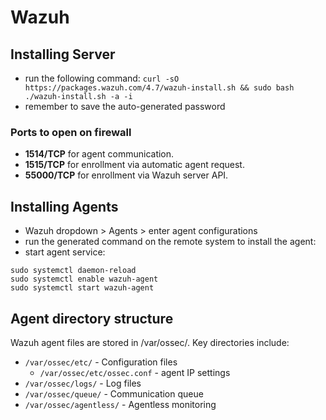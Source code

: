 # Wazuh

## Installing Server
- run the following command: `curl -sO https://packages.wazuh.com/4.7/wazuh-install.sh && sudo bash ./wazuh-install.sh -a -i`
- remember to save the auto-generated password

### Ports to open on firewall
- **1514/TCP** for agent communication.
- **1515/TCP** for enrollment via automatic agent request.
- **55000/TCP** for enrollment via Wazuh server API.

## Installing Agents
- Wazuh dropdown > Agents > enter agent configurations
- run the generated command on the remote system to install the agent:
- start agent service:
```
sudo systemctl daemon-reload
sudo systemctl enable wazuh-agent
sudo systemctl start wazuh-agent
```

## Agent directory structure
Wazuh agent files are stored in /var/ossec/. Key directories include:
- `/var/ossec/etc/` - Configuration files
  - `/var/ossec/etc/ossec.conf` - agent IP settings
- `/var/ossec/logs/` - Log files
- `/var/ossec/queue/` - Communication queue
- `/var/ossec/agentless/` - Agentless monitoring

